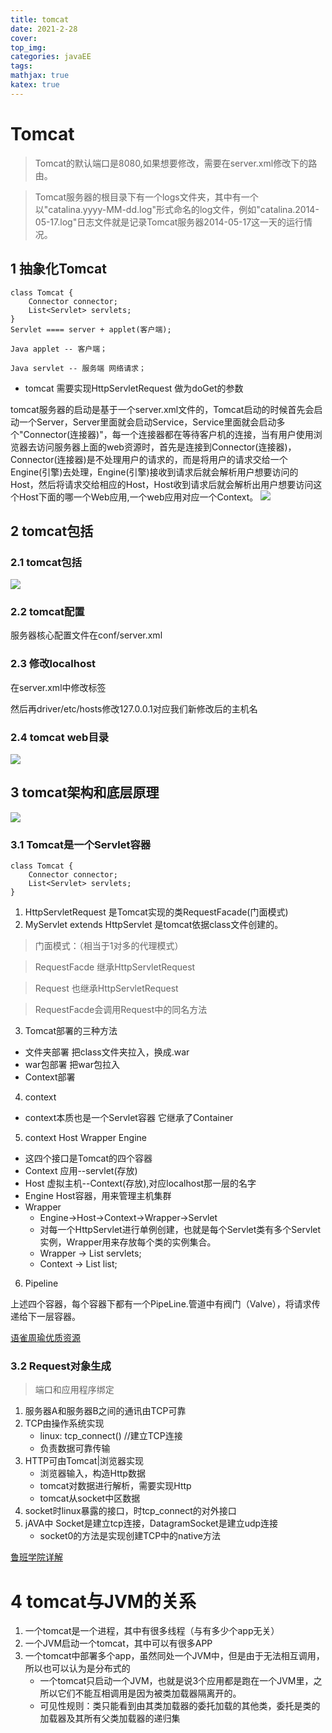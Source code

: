 ```yaml
---
title: tomcat
date: 2021-2-28
cover:
top_img:
categories: javaEE
tags: 
mathjax: true
katex: true
---
```

# Tomcat

> Tomcat的默认端口是8080,如果想要修改，需要在server.xml修改<Connector>下的路由。

> Tomcat服务器的根目录下有一个logs文件夹，其中有一个以"catalina.yyyy-MM-dd.log"形式命名的log文件，例如"catalina.2014-05-17.log"日志文件就是记录Tomcat服务器2014-05-17这一天的运行情况。

## 1 抽象化Tomcat
```
class Tomcat {
    Connector connector;
    List<Servlet> servlets;
} 
Servlet ==== server + applet(客户端);

Java applet -- 客户端；

Java servlet -- 服务端 网络请求；
```
- tomcat 需要实现HttpServletRequest 做为doGet的参数

tomcat服务器的启动是基于一个server.xml文件的，Tomcat启动的时候首先会启动一个Server，Server里面就会启动Service，Service里面就会启动多个"Connector(连接器)"，每一个连接器都在等待客户机的连接，当有用户使用浏览器去访问服务器上面的web资源时，首先是连接到Connector(连接器)，Connector(连接器)是不处理用户的请求的，而是将用户的请求交给一个Engine(引擎)去处理，Engine(引擎)接收到请求后就会解析用户想要访问的Host，然后将请求交给相应的Host，Host收到请求后就会解析出用户想要访问这个Host下面的哪一个Web应用,一个web应用对应一个Context。
![](http://note.youdao.com/yws/public/resource/bca95011244292ba9b4a461a47885868/xmlnote/0B563EA3F89144F59D3B673D18D41EC4/6758)

## 2 tomcat包括
### 2.1 tomcat包括

![](http://note.youdao.com/yws/public/resource/bca95011244292ba9b4a461a47885868/xmlnote/B53EDE320F794119B89990BECC0A6FAA/6391)

### 2.2 tomcat配置

服务器核心配置文件在conf/server.xml

### 2.3 修改localhost

在server.xml中修改<host>标签

然后再driver/etc/hosts修改127.0.0.1对应我们新修改后的主机名

### 2.4 tomcat web目录
![](http://note.youdao.com/yws/public/resource/bca95011244292ba9b4a461a47885868/xmlnote/458BBBDDE9284E6D9940F19E569FA882/6789)

## 3 tomcat架构和底层原理

![](http://note.youdao.com/yws/public/resource/bca95011244292ba9b4a461a47885868/xmlnote/3D935FBB9F9045DAB53EE940D011499D/7264)

### 3.1 Tomcat是一个Servlet容器
```
class Tomcat {
    Connector connector;
    List<Servlet> servlets;
} 
```
1. HttpServletRequest 是Tomcat实现的类RequestFacade(门面模式)
2. MyServlet extends HttpServlet 是tomcat依据class文件创建的。

> 门面模式：（相当于1对多的代理模式）

>    RequestFacde 继承HttpServletRequest

>    Request 也继承HttpServletRequest

> RequestFacde会调用Request中的同名方法   

3. Tomcat部署的三种方法
- 文件夹部署 把class文件夹拉入，换成.war
- war包部署 把war包拉入
- Context部署 <Context path="/ServletHello(项目名(也就是war包|文件夹的名字))" docBase="实际路径"/>

4. context 
- context本质也是一个Servlet容器 它继承了Container

5. context Host Wrapper Engine
- 这四个接口是Tomcat的四个容器
- Context 应用--servlet(存放)
- Host 虚拟主机--Context(存放),对应localhost那一层的名字
- Engine Host容器，用来管理主机集群
- Wrapper
    + Engine->Host->Context->Wrapper->Servlet
    + 对每一个HttpServlet进行单例创建，也就是每个Servlet类有多个Servlet实例，Wrapper用来存放每个类的实例集合。
    + Wrapper -> List<Servlet> servlets;
    + Context -> List<Wrapper> list;

6. Pipeline

上述四个容器，每个容器下都有一个PipeLine.管道中有阀门（Valve），将请求传递给下一层容器。

[语雀周瑜优质资源](https://www.yuque.com/renyong-jmovm/kb)

### 3.2 Request对象生成

> 端口和应用程序绑定

1. 服务器A和服务器B之间的通讯由TCP可靠
2. TCP由操作系统实现
    + linux: tcp_connect() //建立TCP连接
    + 负责数据可靠传输
3. HTTP可由Tomcat|浏览器实现
    + 浏览器输入，构造Http数据
    + tomcat对数据进行解析，需要实现Http
    + tomcat从socket中区数据
4. socket时linux暴露的接口，时tcp_connect的对外接口
5. jAVA中 Socket是建立tcp连接，DatagramSocket是建立udp连接
    - socket0的方法是实现创建TCP中的native方法


[鲁班学院详解](https://www.bilibili.com/video/BV19E411j7cD?from=search&seid=6660309239296162043)

# 4 tomcat与JVM的关系
1. 一个tomcat是一个进程，其中有很多线程（与有多少个app无关）
2. 一个JVM启动一个tomcat，其中可以有很多APP
3. 一个tomcat中部署多个app，虽然同处一个JVM中，但是由于无法相互调用，所以也可以认为是分布式的
    - 一个tomcat只启动一个JVM，也就是说3个应用都是跑在一个JVM里，之所以它们不能互相调用是因为被类加载器隔离开的。 
    - 可见性规则：类只能看到由其类加载器的委托加载的其他类，委托是类的加载器及其所有父类加载器的递归集